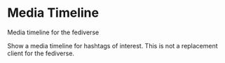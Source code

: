 # Media Timeline

Media timeline for the fediverse

Show a media timeline for hashtags of interest.
This is not a replacement client for the fediverse.
